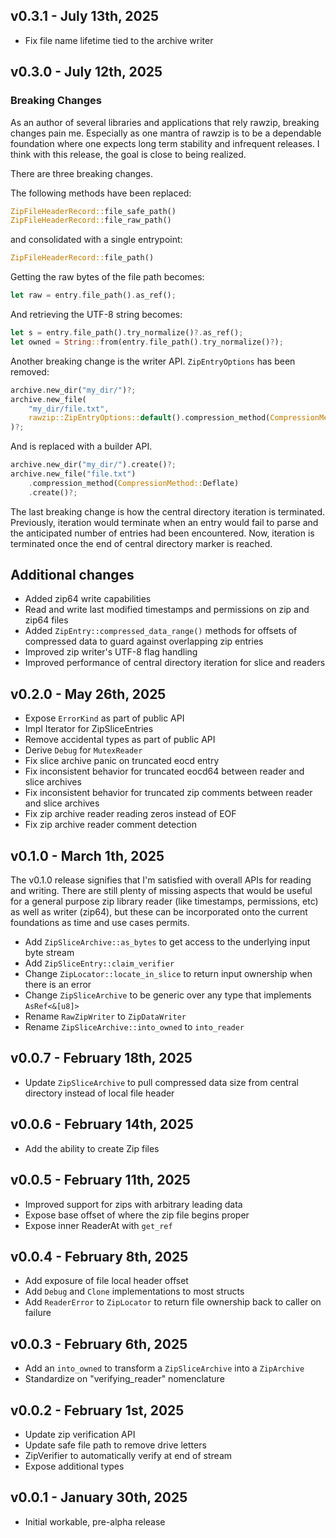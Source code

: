 ## v0.3.1 - July 13th, 2025

- Fix file name lifetime tied to the archive writer

## v0.3.0 - July 12th, 2025

### Breaking Changes

As an author of several libraries and applications that rely rawzip, breaking changes pain me. Especially as one mantra of rawzip is to be a dependable foundation where one expects long term stability and infrequent releases. I think with this release, the goal is close to being realized.

There are three breaking changes.

The following methods have been replaced:

```rust
ZipFileHeaderRecord::file_safe_path()
ZipFileHeaderRecord::file_raw_path()
```

and consolidated with a single entrypoint:

```rust
ZipFileHeaderRecord::file_path()
```

Getting the raw bytes of the file path becomes:

```rust
let raw = entry.file_path().as_ref();
```

And retrieving the UTF-8 string becomes:

```rust
let s = entry.file_path().try_normalize()?.as_ref();
let owned = String::from(entry.file_path().try_normalize()?);
```

Another breaking change is the writer API. `ZipEntryOptions` has been removed:

```rust
archive.new_dir("my_dir/")?;
archive.new_file(
    "my_dir/file.txt",
    rawzip::ZipEntryOptions::default().compression_method(CompressionMethod::Deflate)
)?;
```

And is replaced with a builder API.

```rust
archive.new_dir("my_dir/").create()?;
archive.new_file("file.txt")
    .compression_method(CompressionMethod::Deflate)
    .create()?;
```

The last breaking change is how the central directory iteration is terminated. Previously, iteration would terminate when an entry would fail to parse and the anticipated number of entries had been encountered. Now, iteration is terminated once the end of central directory marker is reached. 

## Additional changes

- Added zip64 write capabilities
- Read and write last modified timestamps and permissions on zip and zip64 files
- Added `ZipEntry::compressed_data_range()` methods for offsets of compressed data to guard against overlapping zip entries
- Improved zip writer's UTF-8 flag handling
- Improved performance of central directory iteration for slice and readers

## v0.2.0 - May 26th, 2025

- Expose `ErrorKind` as part of public API
- Impl Iterator for ZipSliceEntries
- Remove accidental types as part of public API
- Derive `Debug` for `MutexReader`
- Fix slice archive panic on truncated eocd entry
- Fix inconsistent behavior for truncated eocd64 between reader and slice archives
- Fix inconsistent behavior for truncated zip comments between reader and slice archives
- Fix zip archive reader reading zeros instead of EOF
- Fix zip archive reader comment detection

## v0.1.0 - March 1th, 2025

The v0.1.0 release signifies that I'm satisfied with overall APIs for reading and writing. There are still plenty of missing aspects that would be useful for a general purpose zip library reader (like timestamps, permissions, etc) as well as writer (zip64), but these can be incorporated onto the current foundations as time and use cases permits.

- Add `ZipSliceArchive::as_bytes` to get access to the underlying input byte stream
- Add `ZipSliceEntry::claim_verifier`
- Change `ZipLocator::locate_in_slice` to return input ownership when there is an error
- Change `ZipSliceArchive` to be generic over any type that implements `AsRef<&[u8]>`
- Rename `RawZipWriter` to `ZipDataWriter`
- Rename `ZipSliceArchive::into_owned` to `into_reader`

## v0.0.7 - February 18th, 2025

- Update `ZipSliceArchive` to pull compressed data size from central directory instead of local file header

## v0.0.6 - February 14th, 2025

- Add the ability to create Zip files

## v0.0.5 - February 11th, 2025

- Improved support for zips with arbitrary leading data
- Expose base offset of where the zip file begins proper
- Expose inner ReaderAt with `get_ref`

## v0.0.4 - February 8th, 2025

- Add exposure of file local header offset
- Add `Debug` and `Clone` implementations to most structs
- Add `ReaderError` to `ZipLocator` to return file ownership back to caller on failure

## v0.0.3 - February 6th, 2025

- Add an `into_owned` to transform a `ZipSliceArchive` into a `ZipArchive`
- Standardize on "verifying_reader" nomenclature

## v0.0.2 - February 1st, 2025

- Update zip verification API
- Update safe file path to remove drive letters
- ZipVerifier to automatically verify at end of stream
- Expose additional types

## v0.0.1 - January 30th, 2025

- Initial workable, pre-alpha release
